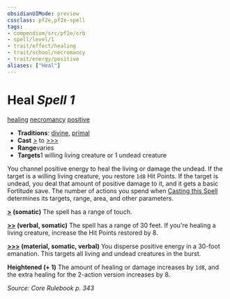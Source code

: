 ```yaml
---
obsidianUIMode: preview
cssclass: pf2e,pf2e-spell
tags:
- compendium/src/pf2e/crb
- spell/level/1
- trait/effect/healing
- trait/school/necromancy
- trait/energy/positive
aliases: ["Heal"]
---
```

# Heal *Spell 1*   
[healing](healing.md)  [necromancy](necromancy.md)  [positive](positive.md)  

- **Traditions**: [divine](divine.md), [primal](primal.md)
- **Cast** [>](chapter-9-playing-the-game.md#Actions "Single Action") to [>>>](chapter-9-playing-the-game.md#Actions "Three-Action") 
- **Range**varies
- **Targets**1 willing living creature or 1 undead creature

You channel positive energy to heal the living or damage the undead. If the target is a willing living creature, you restore `1d8` Hit Points. If the target is undead, you deal that amount of positive damage to it, and it gets a basic Fortitude save. The number of actions you spend when [Casting this Spell](cast-a-spell.md) determines its targets, range, area, and other parameters.

**[>](chapter-9-playing-the-game.md#Actions "Single Action") (somatic)** The spell has a range of touch.

**[>>](chapter-9-playing-the-game.md#Actions "Two-Action") (verbal, somatic)** The spell has a range of 30 feet. If you're healing a living creature, increase the Hit Points restored by 8.

**[>>>](chapter-9-playing-the-game.md#Actions "Three-Action") (material, somatic, verbal)** You disperse positive energy in a 30-foot emanation. This targets all living and undead creatures in the burst.

**Heightened (+ 1)** The amount of healing or damage increases by `1d8`, and the extra healing for the 2-action version increases by 8.

*Source: Core Rulebook p. 343*